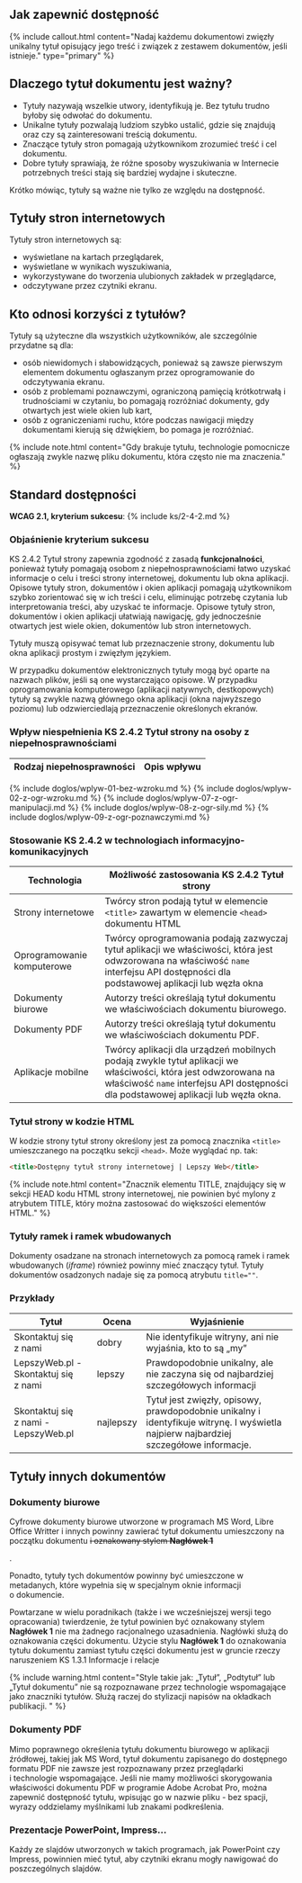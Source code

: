 ## Jak zapewnić dostępność
{% include callout.html content="Nadaj każdemu dokumentowi zwięzły unikalny tytuł opisujący jego treść i związek z zestawem dokumentów, jeśli istnieje." type="primary" %}

## Dlaczego tytuł dokumentu jest ważny?
- Tytuły nazywają wszelkie utwory, identyfikują je. Bez tytułu trudno byłoby się odwołać do dokumentu.
- Unikalne tytuły pozwalają ludziom szybko ustalić, gdzie się znajdują oraz czy są zainteresowani treścią dokumentu.
- Znaczące tytuły stron pomagają użytkownikom zrozumieć treść i cel dokumentu.
- Dobre tytuły sprawiają, że różne sposoby wyszukiwania w Internecie potrzebnych treści stają się bardziej wydajne i skuteczne.

Krótko mówiąc, tytuły są ważne nie tylko ze względu na dostępność.

## Tytuły stron internetowych
Tytuły stron internetowych są:
-	wyświetlane na kartach przeglądarek,
-	wyświetlane w wynikach wyszukiwania,
-	wykorzystywane do tworzenia ulubionych zakładek w przeglądarce,
-	odczytywane przez czytniki ekranu.

## Kto odnosi korzyści z tytułów?
Tytuły są użyteczne dla wszystkich użytkowników, ale szczególnie przydatne są dla:
-  osób niewidomych i słabowidzących, ponieważ są zawsze pierwszym elementem dokumentu ogłaszanym przez oprogramowanie do odczytywania ekranu.
-  osób z problemami poznawczymi, ograniczoną pamięcią krótkotrwałą i trudnościami w&nbsp;czytaniu, bo pomagają rozróżniać dokumenty, gdy otwartych jest wiele okien lub kart,
-  osób z ograniczeniami ruchu, które podczas nawigacji między dokumentami kierują się dźwiękiem, bo pomaga je rozróżniać.

{% include note.html content="Gdy brakuje tytułu, technologie pomocnicze ogłaszają zwykle nazwę pliku dokumentu, która często nie ma znaczenia." %}


## Standard dostępności
**WCAG 2.1, kryterium sukcesu**: {% include ks/2-4-2.md %}

### Objaśnienie kryterium sukcesu

KS 2.4.2 Tytuł strony zapewnia zgodność z zasadą **funkcjonalności**, ponieważ tytuły pomagają osobom z&nbsp;niepełnosprawnościami łatwo uzyskać informacje o celu i treści strony internetowej, dokumentu lub okna aplikacji. Opisowe tytuły stron, dokumentów i okien aplikacji pomagają użytkownikom szybko zorientować się w ich treści i celu, eliminując potrzebę czytania lub interpretowania treści, aby uzyskać te informacje. Opisowe tytuły stron, dokumentów i okien aplikacji ułatwiają nawigację, gdy jednocześnie otwartych jest wiele okien, dokumentów lub stron internetowych.
   
Tytuły muszą opisywać temat lub przeznaczenie strony, dokumentu lub okna aplikacji prostym i zwięzłym językiem.

W przypadku dokumentów elektronicznych tytuły mogą być oparte na nazwach plików, jeśli są one wystarczająco opisowe. W przypadku oprogramowania komputerowego (aplikacji natywnych, destkopowych) tytuły są zwykle nazwą głównego okna aplikacji (okna najwyższego poziomu) lub odzwierciedlają przeznaczenie określonych ekranów.  


### Wpływ niespełnienia KS 2.4.2 Tytuł strony na osoby z niepełnosprawnościami

| Rodzaj niepełnosprawności | Opis wpływu |
|---------------------------|-------------|
{% include doglos/wplyw-01-bez-wzroku.md %}
{% include doglos/wplyw-02-z-ogr-wzroku.md %}
{% include doglos/wplyw-07-z-ogr-manipulacji.md %}
{% include doglos/wplyw-08-z-ogr-sily.md %}
{% include doglos/wplyw-09-z-ogr-poznawczymi.md %}

### Stosowanie KS 2.4.2 w technologiach informacyjno-komunikacyjnych

| Technologia | Możliwość zastosowania KS 2.4.2 Tytuł strony |
|------------|------------------------------------------------|
| Strony internetowe| Twórcy stron podają tytuł w elemencie `<title>` zawartym w elemencie `<head>` dokumentu HTML |
| Oprogramowanie komputerowe | Twórcy oprogramowania podają zazwyczaj tytuł aplikacji we właściwości, która jest odwzorowana na właściwość `name` interfejsu API dostępności dla podstawowej aplikacji lub węzła okna|
| Dokumenty biurowe | Autorzy treści określają tytuł dokumentu we właściwościach dokumentu biurowego. |
| Dokumenty PDF | Autorzy treści określają tytuł dokumentu we właściwościach dokumentu PDF.|
| Aplikacje mobilne | Twórcy aplikacji dla urządzeń mobilnych podają zwykle tytuł aplikacji we właściwości, która jest odwzorowana na właściwość `name` interfejsu API dostępności dla podstawowej aplikacji lub węzła okna. |


### Tytuł strony w kodzie HTML
W kodzie strony tytuł strony określony jest za pomocą znacznika `<title>` umieszczanego na początku sekcji `<head>`. Może wyglądać np. tak:

```html
<title>Dostępny tytuł strony internetowej | Lepszy Web</title>
```

{% include note.html content="Znacznik elementu TITLE, znajdujący się w sekcji HEAD kodu HTML strony internetowej, nie powinien być mylony z atrybutem TITLE, który można zastosować do większości elementów HTML." %}

### Tytuły ramek i ramek wbudowanych
Dokumenty osadzane na stronach internetowych za pomocą ramek i ramek wbudowanych (*iframe*) również powinny mieć znaczący tytuł. Tytuły dokumentów osadzonych nadaje się za pomocą atrybutu `title=""`.

### Przykłady

| Tytuł | Ocena | Wyjaśnienie |
|------------------------------------|----------|------------------------|
| Skontaktuj się z&nbsp;nami | dobry | Nie identyfikuje witryny, ani nie wyjaśnia, kto to są „my” |
| LepszyWeb.pl - Skontaktuj się z&nbsp;nami | lepszy | Prawdopodobnie unikalny, ale nie zaczyna się od najbardziej szczegółowych informacji |
| Skontaktuj się z&nbsp;nami - LepszyWeb.pl | najlepszy | Tytuł jest zwięzły, opisowy, prawdopodobnie unikalny i identyfikuje witrynę. I wyświetla najpierw najbardziej szczegółowe informacje. |

## Tytuły innych dokumentów

### Dokumenty biurowe
<p>Cyfrowe dokumenty biurowe utworzone w programach MS Word, Libre Office Writter i&nbsp;innych powinny zawierać tytuł dokumentu umieszczony na początku dokumentu <s>i&nbsp;oznakowany stylem <strong>Nagłówek 1</strong></s></p>.

Ponadto, tytuły tych dokumentów powinny być umieszczone w metadanych, które wypełnia się w&nbsp;specjalnym oknie informacji o&nbsp;dokumencie.  

Powtarzane w wielu poradnikach (także i we wcześniejszej wersji tego opracowania) twierdzenie, że tytuł powinien być oznakowany stylem **Nagłówek 1** nie ma żadnego racjonalnego uzasadnienia. Nagłówki służą do oznakowania części dokumentu. Użycie stylu **Nagłówek 1** do oznakowania tytułu dokumentu zamiast tytułu części dokumentu jest w gruncie rzeczy naruszeniem KS 1.3.1 Informacje i relacje


{% include warning.html content="Style takie jak: „Tytuł”, „Podtytuł” lub „Tytuł dokumentu” nie są rozpoznawane przez technologie wspomagające jako znaczniki tytułów. Służą raczej do stylizacji napisów na okładkach publikacji. " %}

### Dokumenty PDF
Mimo poprawnego określenia tytułu dokumentu biurowego w aplikacji źródłowej, takiej jak MS Word, tytuł dokumentu zapisanego do dostępnego formatu PDF nie zawsze jest rozpoznawany przez przeglądarki i&nbsp;technologie wspomagające. Jeśli nie mamy możliwości skorygowania właściwości dokumentu PDF w programie Adobe Acrobat Pro, można zapewnić dostępność tytułu, wpisując go w nazwie pliku - bez spacji, wyrazy oddzielamy myślnikami lub znakami podkreślenia.

### Prezentacje PowerPoint, Impress...
Każdy ze slajdów utworzonych w takich programach, jak PowerPoint czy Impress, powinnien mieć tytuł, aby czytniki ekranu mogły nawigować do poszczególnych slajdów.
